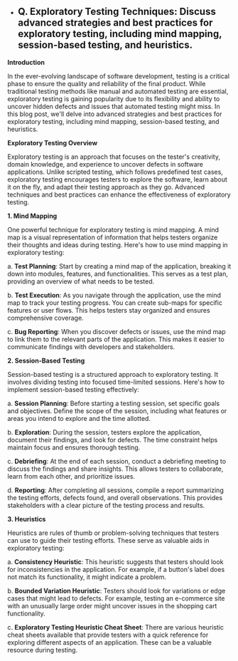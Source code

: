 - ## Q. Exploratory Testing Techniques: Discuss advanced strategies and best practices for exploratory testing, including mind mapping, session-based testing, and heuristics.

**Introduction**

In the ever-evolving landscape of software development, testing is a critical phase to ensure the quality and reliability of the final product. While traditional testing methods like manual and automated testing are essential, exploratory testing is gaining popularity due to its flexibility and ability to uncover hidden defects and issues that automated testing might miss. In this blog post, we'll delve into advanced strategies and best practices for exploratory testing, including mind mapping, session-based testing, and heuristics.

**Exploratory Testing Overview**

Exploratory testing is an approach that focuses on the tester's creativity, domain knowledge, and experience to uncover defects in software applications. Unlike scripted testing, which follows predefined test cases, exploratory testing encourages testers to explore the software, learn about it on the fly, and adapt their testing approach as they go. Advanced techniques and best practices can enhance the effectiveness of exploratory testing.

**1.  Mind Mapping**

One powerful technique for exploratory testing is mind mapping. A mind map is a visual representation of information that helps testers organize their thoughts and ideas during testing. Here's how to use mind mapping in exploratory testing:

a. **Test Planning**: Start by creating a mind map of the application, breaking it down into modules, features, and functionalities. This serves as a test plan, providing an overview of what needs to be tested.

b. **Test Execution**: As you navigate through the application, use the mind map to track your testing progress. You can create sub-maps for specific features or user flows. This helps testers stay organized and ensures comprehensive coverage.

c. **Bug Reporting**: When you discover defects or issues, use the mind map to link them to the relevant parts of the application. This makes it easier to communicate findings with developers and stakeholders.

**2.  Session-Based Testing**

Session-based testing is a structured approach to exploratory testing. It involves dividing testing into focused time-limited sessions. Here's how to implement session-based testing effectively:

a. **Session Planning**: Before starting a testing session, set specific goals and objectives. Define the scope of the session, including what features or areas you intend to explore and the time allotted.

b. **Exploration**: During the session, testers explore the application, document their findings, and look for defects. The time constraint helps maintain focus and ensures thorough testing.

c. **Debriefing**: At the end of each session, conduct a debriefing meeting to discuss the findings and share insights. This allows testers to collaborate, learn from each other, and prioritize issues.

d. **Reporting**: After completing all sessions, compile a report summarizing the testing efforts, defects found, and overall observations. This provides stakeholders with a clear picture of the testing process and results.

**3.  Heuristics**

Heuristics are rules of thumb or problem-solving techniques that testers can use to guide their testing efforts. These serve as valuable aids in exploratory testing:

a. **Consistency Heuristic**: This heuristic suggests that testers should look for inconsistencies in the application. For example, if a button's label does not match its functionality, it might indicate a problem.

b. **Bounded Variation Heuristic**: Testers should look for variations or edge cases that might lead to defects. For example, testing an e-commerce site with an unusually large order might uncover issues in the shopping cart functionality.

c. **Exploratory Testing Heuristic Cheat Sheet**: There are various heuristic cheat sheets available that provide testers with a quick reference for exploring different aspects of an application. These can be a valuable resource during testing.
